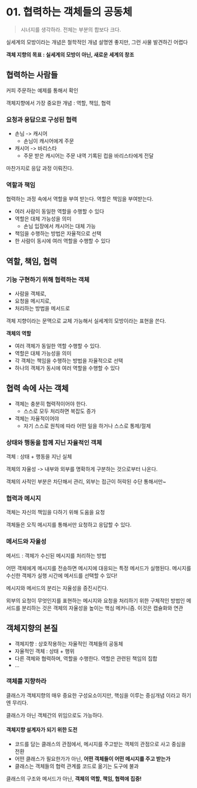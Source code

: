 # 01. 협력하는 객체들의 공동체

> 시너지를 생각하라. 전체는 부분의 합보다 크다.



실세계의 모방이라는 개념은 철학적인 개념 설명엔 좋지만, 그런 사물 발견하긴 어렵다

**객체 지향의 목표 : 실세계의 모방이 아닌, 새로운 세계의 창조**



## 협력하는 사람들

커피 주문하는 예제를 통해서 확인

객체지향에서 가장 중요한 개념 : 역할, 책임, 협력



### 요청과 응답으로 구성된 협력

- 손님 -> 캐시어
  - 손님이 캐시어에게 주문
- 캐시어 -> 바리스타
  - 주문 받은 캐시어는 주문 내역 기록된 컵을 바리스타에게 전달

마찬가지로 응답 과정 이뤄진다.



### 역할과 책임

협력하는 과정 속에서 역할을 부여 받는다. 역할은 책임을 부여받는다.

- 여러 사람이 동일한 역할을 수행할 수 있다
- 역할은 대체 가능성을 의미
  - 손님 입장에서 캐시어는 대체 가능
- 책임을 수행하는 방법은 자율적으로 선택
- 한 사람이 동시에 여러 역할을 수행할 수 있다



## 역할, 책임, 협력

### 기능 구현하기 위해 협력하는 객체

- 사람을 객체로,
- 요청을 메시지로,
- 처리하는 방법을 메서드로

객체 지향이라는 문맥으로 교체 가능해서 실세계의 모방이라는 표현을 쓴다.



**객체의 역할**

- 여러 객체가 동일한 역할 수행할 수 있다.
- 역할은 대체 가능성을 의미
- 각 객체는 책임을 수행하는 방법을 자율적으로 선택
- 하나의 객체가 동시에 여러 역할을 수행할 수 있다



## 협력 속에 사는 객체

- 객체는 충분히 협력적이어야 한다.
  - 스스로 모두 처리하면 복잡도 증가
- 객체는 자율적이어야
  - 자기 스스로 원칙에 따라 어떤 일을 하거나 스스로 통제/절제



### 상태와 행동을 함께 지닌 자율적인 객체

객체 : 상태 + 행동을 지닌 실체

객체의 자율성 -> 내부와 외부를 명확하게 구분하는 것으로부터 나온다.

객체의 사적인 부분은 차단해서 관리, 외부는 접근이 허락된 수단 통해서만~



### 협력과 메시지

객체는 자신의 책임을 다하기 위해 도움을 요청

객체들은 오직 메시지를 통해서만 요청하고 응답할 수 있다.



### 메서드와 자율성

메서드 : 객체가 수신된 메시지를 처리하는 방법

어떤 객체에게 메시지를 전송하면 메시지에 대응되는 특정 메서드가 실행된다. 
메시지를 수신한 객체가 실행 시간에 메서드를 선택할 수 있다!

메시지와 메서드의 분리는 자율성을 증진시킨다.

외부의 요청이 무엇인지를 표현하는 메시지와 요청을 처리하기 위한 구체적인 방법인 메서드를 분리하는 것은 객체의 자율성을 높이는 핵심 메커니즘. 
이것은 캡슐화와 연관



## 객체지향의 본질

- 객체지향 : 상호작용하는 자율적인 객체들의 공동체
- 자율적인 객체 : 상태 + 행위
- 다른 객체와 협력하며, 역할을 수행한다. 역할은 관련된 책임의 집합
- ...



### 객체를 지향하라

클래스가 객체지향의 매우 중요한 구성요소이지만, 핵심을 이루는 중심개념 이라고 하기엔 무리다.

클래스가 아닌 객체간의 위임으로도 가능하다.

#### 객체지향 설계자가 되기 위한 도전

- 코드를 담는 클래스의 관점에서, 메시지를 주고받는 객체의 관점으로 사고 중심을 전환
- 어떤 클래스가 필요한가가 아닌, **어떤 객체들이 어떤 메시지를 주고 받는가**
- 클래스는 객체들의 협력 관계를 코드로 옮기는 도구에 불과



클래스의 구조와 메서드가 아닌, **객체의 역할, 책임, 협력에 집중!**

